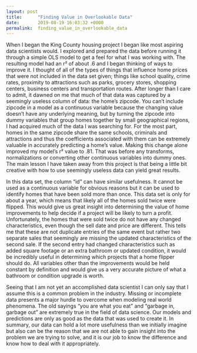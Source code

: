 ```yaml
---
layout: post
title:      "Finding Value in Overlookable Data"
date:       2019-08-19 16:03:32 +0000
permalink:  finding_value_in_overlookable_data
---
```



When I began the King County housing project I began like most aspiring data scientists would. I explored and prepared the data before running it through a simple OLS model to get a feel for what I was working with. The resulting model had an r² of about .6 and I began thinking of ways to improve it. I thought of all of the types of things that influence home prices that were not included in the data set given; things like school quality, crime rates, proximity to attractions such as parks, grocery stores, shopping centers, business centers and transportation routes. After longer than I care to admit, it dawned on me that much of that data was captured by a seemingly useless column of data: the home’s zipcode. You can’t include zipcode in a model as a continuous variable because the changing value doesn’t have any underlying meaning, but by turning the zipcode into dummy variables that group homes together by small geographical regions, I had acquired much of the data I was searching for. For the most part, homes in the same zipcode share the same schools, criminals and attractions and thus the coefficients associated with them can be extremely valuable in accurately predicting a home’s value. Making this change alone improved my model’s r² value to .81. That was before any transforms, normalizations or converting other continuous variables into dummy ones. The main lesson I have taken away from this project is that being a little bit creative with how to use seemingly useless data can yield great results.

In this data set, the column “id” can have similar usefulness. It cannot be used as a continuous variable for obvious reasons but it can be used to identify homes that have been sold more than once. This data set is only for about a year, which means that likely all of the homes sold twice were flipped. This would give us great insight into determining the value of home improvements to help decide if a project will be likely to turn a profit. Unfortunately, the homes that were sold twice do not have any changed characteristics, even though the sell date and price are different. This tells me that these are not duplicate entries of the same event but rather two separate sales that seemingly are missing the updated characteristics of the second sale. If the second entry had changed characteristics such as added square footage or an extra bathroom or updated condition, it would be incredibly useful in determining which projects that a home flipper should do. All variables other than the improvements would be held constant by definition and would give us a very accurate picture of what a bathroom or condition upgrade is worth.

Seeing that I am not yet an accomplished data scientist I can only say that I assume this is a common problem in the industry. Missing or incomplete data presents a major hurdle to overcome when modeling real world phenomena. The old sayings “you are what you eat” and “garbage in, garbage out” are extremely true in the field of data science. Our models and predictions are only as good as the data that was used to create it. In summary, our data can hold a lot more usefulness than we initially imagine but also can be the reason that we are not able to gain insight into the problem we are trying to solve, and it is our job to know the difference and know how to deal with it appropriately.
